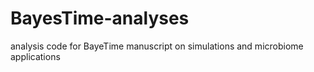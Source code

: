 # BayesTime-analyses
analysis code for BayeTime manuscript on simulations and microbiome applications
